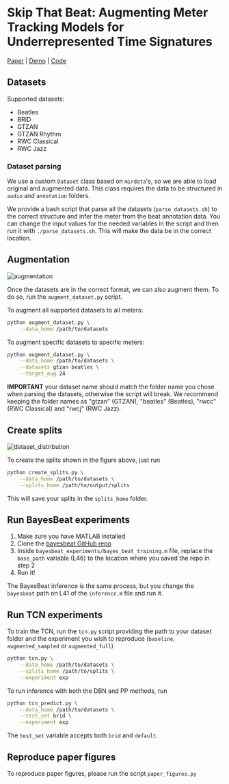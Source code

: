 # Skip That Beat: Augmenting Meter Tracking Models for Underrepresented Time Signatures

[Paper]() | [Demo](https://giovana-morais.github.io/skip_that_beat_demo) | [Code](https://github.com/giovana-morais/skip_that_beat)

## Datasets
Supported datasets:
* Beatles
* BRID
* GTZAN
* GTZAN Rhythm
* RWC Classical
* RWC Jazz

### Dataset parsing
We use a custom `Dataset` class based on `mirdata`'s, so we are able to load
original and augmented data. This class requires the data to be structured in
`audio` and `annotation` folders.

We provide a bash script that parse all the datasets (`parse_datasets.sh`) to
the correct structure and infer the meter from the beat annotation data.
You can change the input values for the needed variables in the script
and then run it with `./parse_datasets.sh`. This will make
the data be in the correct location.

## Augmentation
![augmentation](https://github.com/user-attachments/assets/40be038a-faba-47b0-88f1-d1530571b998)

Once the datasets are in the correct format, we can also augment them. To do so, run the `augment_dataset.py` script.

To augment all supported datasets to all meters:

```bash
python augment_dataset.py \
	--data_home /path/to/datasets
```

To augment specific datasets to specific meters:

```bash
python augment_dataset.py \
    --data_home /path/to/datasets \
    --datasets gtzan beatles \
    --target_aug 24
```

**IMPORTANT** your dataset name should match the folder name you chose when
parsing the datasets, otherwise the script will break. We recommend keeping the
folder names as "gtzan" (GTZAN), "beatles" (Beatles), "rwcc" (RWC Classical) and
"rwcj" (RWC Jazz).

## Create splits
![dataset_distribution](https://github.com/user-attachments/assets/800064b9-6d68-475a-971f-abc318e37e52)

To create the splits shown in the figure above, just run

```bash
python create_splits.py \
	--data_home /path/to/datasets \
	--splits_home /path/to/output/splits
```

This will save your splits in the `splits_home` folder.

## Run BayesBeat experiments
1. Make sure you have MATLAB installed
2. Clone the [bayesbeat GitHub repo](https://github.com/flokadillo/bayesbeat/tree/master)
3. Inside `bayesbeat_experiments/bayes_beat_training.m` file, replace the `base_path` variable (L46) to the location where you saved the repo in step 2
4. Run it!

The BayesBeat inference is the same process, but you change the `bayesbeat` path on L41 of the `inference.m` file and run it.

## Run TCN experiments
To train the TCN, run the `tcn.py` script providing the path to your dataset
folder and the experiment you wish to reproduce (`baseline`,
`augmented_sampled` or `augmented_full`)

```bash
python tcn.py \
	--data_home /path/to/datasets \
	--splits_home /path/to/splits \
	--experiment exp
```

To run inference with both the DBN and PP methods, run

```bash
python tcn_predict.py \
	--data_home /path/to/datasets \
	--test_set brid \
	--experiment exp
```

The `test_set` variable accepts both `brid` and `default`.

## Reproduce paper figures
To reproduce paper figures, please run the script `paper_figures.py`
